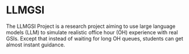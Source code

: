 # LLMGSI
The LLMGSI Project is a research project aiming to use large language models (LLM) to simulate realistic office hour (OH) experience with real GSIs. Except that instead of waiting for long OH queues, students can get almost instant guidance. 
